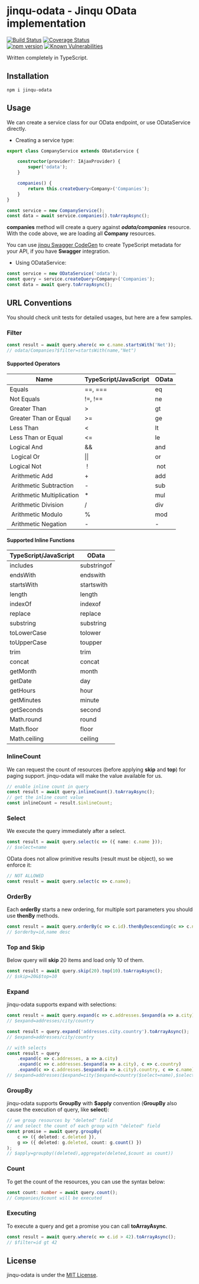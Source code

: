 # jinqu-odata - Jinqu OData implementation

[![Build Status](https://travis-ci.org/jin-qu/jinqu-odata.svg?branch=master)](https://travis-ci.org/jin-qu/jinqu-odata)
[![Coverage Status](https://coveralls.io/repos/github/jin-qu/jinqu-odata/badge.svg?branch=master)](https://coveralls.io/github/jin-qu/jinqu-odata?branch=master)	
[![npm version](https://badge.fury.io/js/jinqu-odata.svg)](https://badge.fury.io/js/jinqu-odata)
<a href="https://snyk.io/test/npm/jinqu-odata"><img src="https://snyk.io/test/npm/jinqu-odata/badge.svg" alt="Known Vulnerabilities" data-canonical-src="https://snyk.io/test/npm/jinqu-odata" style="max-width:100%;"></a>

Written completely in TypeScript.

## Installation

```shell
npm i jinqu-odata
```

## Usage

We can create a service class for our OData endpoint, or use ODataService directly.

* Creating a service type:

```typescript
export class CompanyService extends ODataService {

    constructor(provider?: IAjaxProvider) {
        super('odata');
    }

    companies() {
        return this.createQuery<Company>('Companies');
    }
}

const service = new CompanyService();
const data = await service.companies().toArrayAsync();
```

**companies** method will create a query against ***odata/companies*** resource.
With the code above, we are loading all **Company** resources.

You can use [jinqu Swagger CodeGen](https://github.com/jin-qu/swagger-codegen/) to create TypeScript metadata for your API, if you have **Swagger** integration.

* Using ODataService:

```typescript
const service = new ODataService('odata');
const query = service.createQuery<Company>('Companies');
const data = await query.toArrayAsync();
```

## URL Conventions

You should check unit tests for detailed usages, but here are a few samples.

### Filter

```typescript
const result = await query.where(c => c.name.startsWith('Net'));
// odata/Companies?$filter=startsWith(name,"Net")
```

#### Supported Operators

| Name | TypeScript/JavaScript | OData |
| ---- | --------------------- | ----- |
| Equals | ==, === | eq |
| Not Equals | !=, !== | ne |
| Greater Than | > | gt |
| Greater Than or Equal | >= | ge |
| Less Than | < | lt |
| Less Than or Equal | <= | le |
| Logical And | && | and |
| Logical Or | \|\| | or |
| Logical Not | ! | not |
| Arithmetic Add | + | add |
| Arithmetic Subtraction | - | sub |
| Arithmetic Multiplication | * | mul |
| Arithmetic Division | / | div |
| Arithmetic Modulo | % | mod |
| Arithmetic Negation | - | - |

#### Supported Inline Functions

| TypeScript/JavaScript | OData |
| --------------------- | ----- |
| includes | substringof |
| endsWith | endswith |
| startsWith | startswith |
| length | length |
| indexOf | indexof |
| replace | replace |
| substring | substring |
| toLowerCase | tolower |
| toUpperCase | toupper |
| trim | trim |
| concat | concat |
| getMonth | month |
| getDate | day |
| getHours | hour |
| getMinutes | minute |
| getSeconds | second |
| Math.round | round |
| Math.floor | floor |
| Math.ceiling | ceiling |

### InlineCount

We can request the count of resources (before applying **skip** and **top**) for paging support. jinqu-odata will make the value available for us.

```typescript
// enable inline count in query
const result = await query.inlineCount().toArrayAsync();
// get the inline count value
const inlineCount = result.$inlineCount;
```

### Select

We execute the query immediately after a select.

```typescript
const result = await query.select(c => ({ name: c.name }));
// $select=name
```

OData does not allow primitive results (result must be object), so we enforce it:

```typescript
// NOT ALLOWED
const result = await query.select(c => c.name);
```

### OrderBy

Each **orderBy** starts a new ordering, for multiple sort parameters you should use **thenBy** methods.

```typescript
const result = await query.orderBy(c => c.id).thenByDescending(c => c.name).toArrayAsync();
// $orderby=id,name desc
```

### Top and Skip

Below query will **skip** 20 items and load only 10 of them.

```typescript
const result = await query.skip(20).top(10).toArrayAsync();
// $skip=20&$top=10
```

### Expand

jinqu-odata supports expand with selections:

```typescript
const result = await query.expand(c => c.addresses.$expand(a => a.city).country).toArrayAsync();
// $expand=addresses/city/country

const result = query.expand('addresses.city.country').toArrayAsync();
// $expand=addresses/city/country

// with selects
const result = query
    .expand(c => c.addresses, a => a.city)
    .expand(c => c.addresses.$expand(a => a.city), c => c.country)
    .expand(c => c.addresses.$expand(a => a.city).country, c => c.name);
// $expand=addresses($expand=city($expand=country($select=name),$select=country),$select=city)
```

### GroupBy

jinqu-odata supports **GroupBy** with **$apply** convention
(**GroupBy** also cause the execution of query, like **select**):

```typescript
// we group resources by "deleted" field
// and select the count of each group with "deleted" field
const promise = await query.groupBy(
    c => ({ deleted: c.deleted }),
    g => ({ deleted: g.deleted, count: g.count() })
);
// $apply=groupby((deleted),aggregate(deleted,$count as count))
```

### Count

To get the count of the resources, you can use the syntax below:

```typescript
const count: number = await query.count();
// Companies/$count will be executed
```

### Executing

To execute a query and get a promise you can call **toArrayAsync**.

```typescript
const result = await query.where(c => c.id > 42).toArrayAsync();
// $filter=id gt 42
```

## License

jinqu-odata is under the [MIT License](LICENSE).
